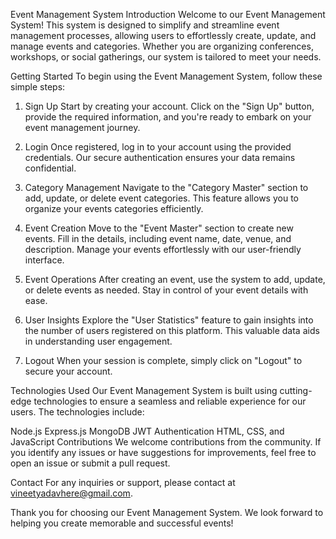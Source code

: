 Event Management System
Introduction
Welcome to our Event Management System! This system is designed to simplify and streamline event management processes, allowing users to effortlessly create, update, and manage events and categories. Whether you are organizing conferences, workshops, or social gatherings, our system is tailored to meet your needs.

Getting Started
To begin using the Event Management System, follow these simple steps:

1. Sign Up
Start by creating your account. Click on the "Sign Up" button, provide the required information, and you're ready to embark on your event management journey.

2. Login
Once registered, log in to your account using the provided credentials. Our secure authentication ensures your data remains confidential.

3. Category Management
Navigate to the "Category Master" section to add, update, or delete event categories. This feature allows you to organize your events categories efficiently.

4. Event Creation
Move to the "Event Master" section to create new events. Fill in the details, including event name, date, venue, and description. Manage your events effortlessly with our user-friendly interface.

5. Event Operations
After creating an event, use the system to add, update, or delete events as needed. Stay in control of your event details with ease.

6. User Insights
Explore the "User Statistics" feature to gain insights into the number of users registered on this platform. This valuable data aids in understanding user engagement.

7. Logout
When your session is complete, simply click on "Logout" to secure your account.

Technologies Used
Our Event Management System is built using cutting-edge technologies to ensure a seamless and reliable experience for our users. The technologies include:

Node.js
Express.js
MongoDB
JWT Authentication
HTML, CSS, and JavaScript
Contributions
We welcome contributions from the community. If you identify any issues or have suggestions for improvements, feel free to open an issue or submit a pull request.

Contact
For any inquiries or support, please contact at vineetyadavhere@gmail.com.

Thank you for choosing our Event Management System. We look forward to helping you create memorable and successful events!


